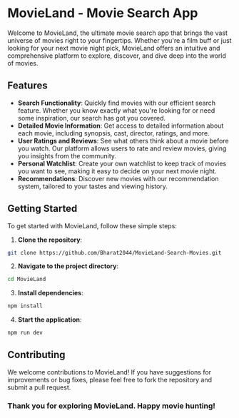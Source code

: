 # MovieLand - Movie Search App

Welcome to MovieLand, the ultimate movie search app that brings the vast universe of movies right to your fingertips. Whether you're a film buff or just looking for your next movie night pick, MovieLand offers an intuitive and comprehensive platform to explore, discover, and dive deep into the world of movies.

## Features

- **Search Functionality**: Quickly find movies with our efficient search feature. Whether you know exactly what you're looking for or need some inspiration, our search has got you covered.
- **Detailed Movie Information**: Get access to detailed information about each movie, including synopsis, cast, director, ratings, and more.
- **User Ratings and Reviews**: See what others think about a movie before you watch. Our platform allows users to rate and review movies, giving you insights from the community.
- **Personal Watchlist**: Create your own watchlist to keep track of movies you want to see, making it easy to decide on your next movie night.
- **Recommendations**: Discover new movies with our recommendation system, tailored to your tastes and viewing history.

## Getting Started

To get started with MovieLand, follow these simple steps:

1. **Clone the repository**:
```sh
git clone https://github.com/Bharat2044/MovieLand-Search-Movies.git
```

2. **Navigate to the project directory**:
```sh
cd MovieLand
```

3. **Install dependencies**:
```sh
npm install
```

4. **Start the application**:
```sh
npm run dev
```


## Contributing

We welcome contributions to MovieLand! If you have suggestions for improvements or bug fixes, please feel free to fork the repository and submit a pull request.


### Thank you for exploring MovieLand. Happy movie hunting!